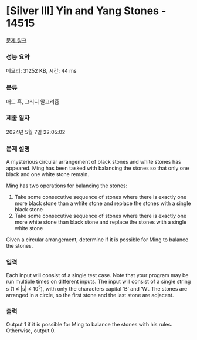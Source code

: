 # [Silver III] Yin and Yang Stones - 14515 

[문제 링크](https://www.acmicpc.net/problem/14515) 

### 성능 요약

메모리: 31252 KB, 시간: 44 ms

### 분류

애드 혹, 그리디 알고리즘

### 제출 일자

2024년 5월 7일 22:05:02

### 문제 설명

<p>A mysterious circular arrangement of black stones and white stones has appeared. Ming has been tasked with balancing the stones so that only one black and one white stone remain.</p>

<p>Ming has two operations for balancing the stones:</p>

<ol>
	<li>Take some consecutive sequence of stones where there is exactly one more black stone than a white stone and replace the stones with a single black stone</li>
	<li>Take some consecutive sequence of stones where there is exactly one more white stone than black stone and replace the stones with a single white stone</li>
</ol>

<p>Given a circular arrangement, determine if it is possible for Ming to balance the stones.</p>

### 입력 

 <p>Each input will consist of a single test case. Note that your program may be run multiple times on different inputs. The input will consist of a single string s (1 ≤ |s| ≤ 10<sup>5</sup>), with only the characters capital ‘B’ and ‘W’. The stones are arranged in a circle, so the first stone and the last stone are adjacent.</p>

### 출력 

 <p>Output 1 if it is possible for Ming to balance the stones with his rules. Otherwise, output 0.</p>

